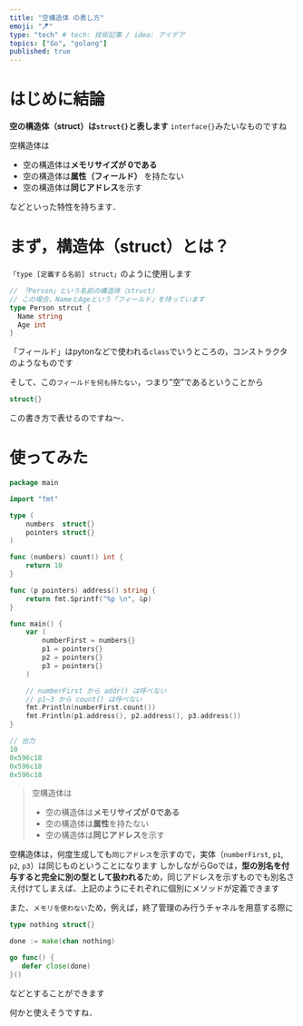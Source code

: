 ```yaml
---
title: "空構造体 の表し方"
emoji: "🪁"
type: "tech" # tech: 技術記事 / idea: アイデア
topics: ["Go", "golang"]
published: true
---
```


# はじめに結論
**空の構造体（struct）は`struct{}`と表します**
`interface{}`みたいなものですね

空構造体は
- 空の構造体は**メモリサイズが 0である**
- 空の構造体は**属性（フィールド）** を持たない
- 空の構造体は**同じアドレス**を示す

などといった特性を持ちます．


# まず，構造体（struct）とは？
`「type [定義する名前] struct」`のように使用します
```go
// 「Person」という名前の構造体（struct）
// この場合、NameとAgeという「フィールド」を持っています
type Person strcut {
  Name string
  Age int
}
```

「フィールド」はpytonなどで使われる`class`でいうところの，コンストラクタのようなものです

そして、この`フィールドを何も持たない`，つまり”空”であるということから
```go
struct{}
```

この書き方で表せるのですね〜．


# 使ってみた
```go
package main

import "fmt"

type (
	numbers  struct{}
	pointers struct{}
)

func (numbers) count() int {
	return 10
}

func (p pointers) address() string {
	return fmt.Sprintf("%p \n", &p)
}

func main() {
	var (
		numberFirst = numbers{}
		p1 = pointers{}
		p2 = pointers{}
		p3 = pointers{}
	)

	// numberFirst から addr() は呼べない
	// p1~3 から count() は呼べない
	fmt.Println(numberFirst.count())
	fmt.Println(p1.address(), p2.address(), p3.address())
}

// 出力
10
0x596c18
0x596c18
0x596c18
```

> 空構造体は
> - 空の構造体は**メモリサイズが 0である**
> - 空の構造体は**属性**を持たない
> - 空の構造体は**同じアドレス**を示す

空構造体は，何度生成しても`同じアドレス`を示すので，実体（`numberFirst`, `p1`, `p2`, `p3`）は同じものということになります
しかしながらGoでは，**型の別名を付与すると完全に別の型として扱われる**ため，同じアドレスを示すものでも別名さえ付けてしまえば、上記のようにそれぞれに個別にメソッドが定義できます

また、`メモリを使わない`ため，例えば，終了管理のみ行うチャネルを用意する際に

 ```go
type nothing struct{}

done := make(chan nothing)

go func() {
    defer close(done)
}()
```

などとすることができます

何かと使えそうですね．